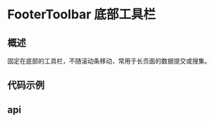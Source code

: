 <script lang="ts" setup>
import codeDemos from './codeDemos.vue';
import api from './api.vue';
</script>

# FooterToolbar 底部工具栏

## 概述

固定在底部的工具栏，不随滚动条移动，常用于长页面的数据提交或搜集。

## 代码示例

<code-demos/>

## api

<api/>
